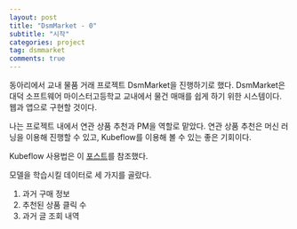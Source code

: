 ```yaml
---
layout: post
title: "DsmMarket - 0"
subtitle: "시작"
categories: project
tag: dsmmarket
comments: true
---
```


동아리에서 교내 물품 거래 프로젝트 DsmMarket을 진행하기로 했다. DsmMarket은 대덕 소프트웨어 마이스터고등학교 교내에서 물건 매매를 쉽게 하기 위한 시스템이다. 웹과 앱으로 구현할 것이다.

나는 프로젝트 내에서 연관 상품 추천과 PM을 역할로 맡았다. 연관 상품 추천은 머신 러닝을 이용해 진행할 수 있고, Kubeflow를 이용해 볼 수 있는 좋은 기회이다. 

Kubeflow 사용법은 이 [포스트](https://towardsdatascience.com/how-to-create-and-deploy-a-kubeflow-machine-learning-pipeline-part-1-efea7a4b650f)를 참조했다.

모델을 학습시킬 데이터로 세 가지를 골랐다.

1. 과거 구매 정보
2. 추천된 상품 클릭 수
3. 과거 글 조회 내역

